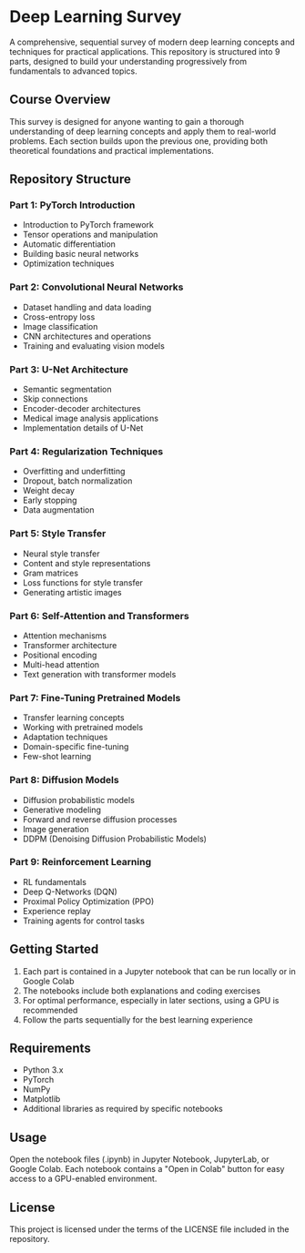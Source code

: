 # Deep Learning Survey

A comprehensive, sequential survey of modern deep learning concepts and techniques for practical applications. This repository is structured into 9 parts, designed to build your understanding progressively from fundamentals to advanced topics.

## Course Overview

This survey is designed for anyone wanting to gain a thorough understanding of deep learning concepts and apply them to real-world problems. Each section builds upon the previous one, providing both theoretical foundations and practical implementations.

## Repository Structure

### Part 1: PyTorch Introduction
- Introduction to PyTorch framework
- Tensor operations and manipulation
- Automatic differentiation
- Building basic neural networks
- Optimization techniques

### Part 2: Convolutional Neural Networks
- Dataset handling and data loading
- Cross-entropy loss
- Image classification
- CNN architectures and operations
- Training and evaluating vision models

### Part 3: U-Net Architecture
- Semantic segmentation
- Skip connections
- Encoder-decoder architectures
- Medical image analysis applications
- Implementation details of U-Net

### Part 4: Regularization Techniques
- Overfitting and underfitting
- Dropout, batch normalization
- Weight decay
- Early stopping
- Data augmentation

### Part 5: Style Transfer
- Neural style transfer
- Content and style representations
- Gram matrices
- Loss functions for style transfer
- Generating artistic images

### Part 6: Self-Attention and Transformers
- Attention mechanisms
- Transformer architecture
- Positional encoding
- Multi-head attention
- Text generation with transformer models

### Part 7: Fine-Tuning Pretrained Models
- Transfer learning concepts
- Working with pretrained models
- Adaptation techniques
- Domain-specific fine-tuning
- Few-shot learning

### Part 8: Diffusion Models
- Diffusion probabilistic models
- Generative modeling
- Forward and reverse diffusion processes
- Image generation
- DDPM (Denoising Diffusion Probabilistic Models)

### Part 9: Reinforcement Learning
- RL fundamentals
- Deep Q-Networks (DQN)
- Proximal Policy Optimization (PPO)
- Experience replay
- Training agents for control tasks

## Getting Started

1. Each part is contained in a Jupyter notebook that can be run locally or in Google Colab
2. The notebooks include both explanations and coding exercises
3. For optimal performance, especially in later sections, using a GPU is recommended
4. Follow the parts sequentially for the best learning experience

## Requirements

- Python 3.x
- PyTorch
- NumPy
- Matplotlib
- Additional libraries as required by specific notebooks

## Usage

Open the notebook files (.ipynb) in Jupyter Notebook, JupyterLab, or Google Colab. Each notebook contains a "Open in Colab" button for easy access to a GPU-enabled environment.

## License

This project is licensed under the terms of the LICENSE file included in the repository.
